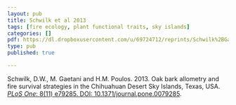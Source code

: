 ```yaml
---
layout: pub
title: Schwilk et al 2013
tags: [fire ecology, plant functional traits, sky islands]
categories: []
pdf: https://dl.dropboxusercontent.com/u/69724712/reprints/Schwilk%2BGaetani%2Betal-2013.pdf
type: pub
published: true

---
```


Schwilk, D.W., M. Gaetani and H.M. Poulos. 2013. Oak bark allometry and fire survival strategies in the Chihuahuan Desert Sky Islands, Texas, USA. [*PLoS One*: 8(11)  e79285. DOI: 10.1371/journal.pone.0079285](http://www.plosone.org/article/info%3Adoi%2F10.1371%2Fjournal.pone.0079285). 
